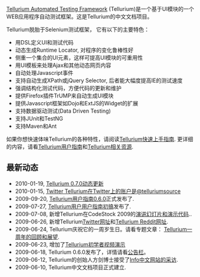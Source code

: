 [Tellurium Automated Testing Framework](http://code.google.com/p/aost/) (Tellurium)是一个基于UI模块的一个WEB应用程序自动测试框架。这是Tellurium的中文文档项目。

Tellurium脱胎于Selenium测试框架， 它有以下的主要特色：

  * 用DSL定义UI和测试代码
  * 动态生成Runtime Locator, 对程序的变化鲁棒性好
  * 侧重一个集合的UI元素，这样可提高UI模块的可重用性
  * 用UI模板来处理Ajax和其他动态网页内容
  * 自动处理Javascript事件
  * 支持自动生成XPath或jQuery Selector, 后者能大幅度提高IE的测试速度
  * 强调结构化测试代码，方便代码的更新和维护
  * 提供Firefox插件TrUMP来自动生成UI模块
  * 提供Javascript框架如Dojo和ExtJS的Widget的扩展
  * 支持数据驱动测试(Data Driven Testing)
  * 支持JUnit和TestNG
  * 支持Maven和Ant

如果你想快速体味Tellurium的各种特性，请阅读[Tellurium快速上手指南](http://code.google.com/p/telluriumdoc/wiki/TelluriumQuickStart). 更详细的内容，请看[Tellurium用户指南](http://code.google.com/p/telluriumdoc/wiki/TelluriumUserGuide)和[Tellurium相关资源](http://code.google.com/p/telluriumdoc/wiki/TelluriumResources).


## 最新动态 ##
  * 2010-01-19, [Tellurium 0.7.0动态更新](http://code.google.com/p/aost/wiki/Tellurium070Update)
  * 2010-01-15, [Twitter Tellurium在Twitter上的账户是@telluriumsource](http://twitter.com/TelluriumSource)
  * 2009-09-20, [Tellurium用户指南0.6.0](http://code.google.com/p/aost/wiki/announcements#The_Tellurium_User_Guide_0.6.0_is_Available_Now)正式发布了.
  * 2009-07-27, [Tellurium用户用户指南初搞](http://code.google.com/p/aost/wiki/announcements#First_Draft_of_the_Tellurium_User_Guide_0.6.0_is_Available_Now)发布了.
  * 2009-07-08, 新增Tellurium在CodeStock 2009的[演讲幻灯片和演示代码](http://telluriumdoc.googlecode.com/files/Tellurium.zip)..
  * 2009-06-26, 新增Tellurium[Twitter网址](http://twitter.com/TelluriumTest)和[Tellurium Reddit网址](http://www.reddit.com/r/Tellurium/).
  * 2009-06-24, Tellurium庆祝它的一周岁生日。请看专题文章： [Tellurium一周年的回顾和展望](http://code.google.com/p/aost/wiki/FirstAnniversaryRetrospectAndProspect).
  * 2009-06-23, 增加了[Tellurium初学者视频演示](http://code.google.com/p/telluriumdoc/wiki/TelluriumResources#%E6%BC%94%E7%A4%BA%E7%B1%BB)
  * 2009-06-18, Tellurium 0.6.0发布了，详情请看[公告栏](http://code.google.com/p/telluriumdoc/wiki/TelluriumAnnouncement#Tellurium_0.6.0_%E5%8F%91%E5%B8%83%E4%BA%86)。
  * 2009-06-12, Tellurium的创始人方剑博士接受了[Info中文网站的采访](http://www.infoq.com/cn/articles/tellurium-testing-framework).
  * 2009-06-10, Tellurium中文文档项目正式建立.